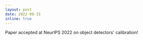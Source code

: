 ```yaml
---
layout: post
date: 2022-09-15
inline: true
---
```


Paper accepted at NeurIPS 2022 on object detectors' calibration!